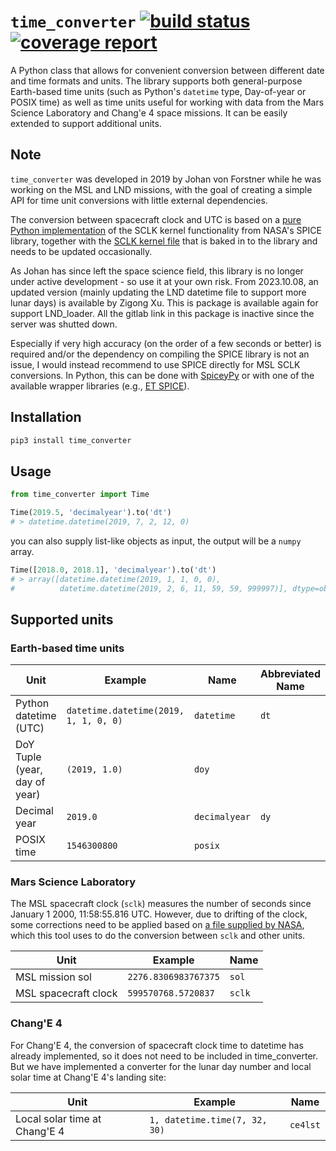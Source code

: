 # `time_converter` [![build status](https://gitlab.physik.uni-kiel.de/ET/time_converter/badges/master/build.svg)](https://gitlab.physik.uni-kiel.de/ET/time_converter/commits/master) [![coverage report](https://gitlab.physik.uni-kiel.de/ET/time_converter/badges/master/coverage.svg)](http://et.page.physik.uni-kiel.de/time_converter/coverage/)

A Python class that allows for convenient conversion between different date and time formats and units.
The library supports both general-purpose Earth-based time units (such as Python's `datetime` type, Day-of-year or
POSIX time) as well as time units useful for working with data from the Mars Science Laboratory and Chang'e 4 space
missions. It can be easily extended to support additional units.

## Note

`time_converter` was developed in 2019 by Johan von Forstner while he was working on the MSL and LND missions,
with the goal of creating a simple API for time unit conversions with little external dependencies.

The conversion between spacecraft clock and UTC is based on a
[pure Python implementation](https://gitlab.physik.uni-kiel.de/ET/time_converter/-/blob/master/time_converter/converters/msl/chronos.py)
of the SCLK kernel functionality from NASA's SPICE library, together with the
[SCLK kernel file](https://gitlab.physik.uni-kiel.de/ET/time_converter/-/blob/master/time_converter/converters/msl/msl.tsc)
that is baked in to the library and needs to be updated occasionally.

As Johan has since left the space science field, this library is no longer under active development - so use it at
your own risk.
From 2023.10.08, an updated version (mainly updating the LND datetime file to support more lunar days) is available by Zigong Xu. This is package is available again for support LND_loader. All the gitlab link in this package is inactive since the server was shutted down.

Especially if very high accuracy (on the order of a few seconds or better) is required and/or the dependency on 
compiling the SPICE library is not an issue, I would instead recommend to use SPICE directly for MSL SCLK conversions.
In Python, this can be done with [SpiceyPy](https://github.com/AndrewAnnex/SpiceyPy) or with one of the available
wrapper libraries (e.g., [ET SPICE](https://gitlab.physik.uni-kiel.de/ET/et_spice)).

## Installation
```python
pip3 install time_converter
```

## Usage
```python
from time_converter import Time

Time(2019.5, 'decimalyear').to('dt')
# > datetime.datetime(2019, 7, 2, 12, 0)
```

you can also supply list-like objects as input, the output will be a `numpy` array.
```python
Time([2018.0, 2018.1], 'decimalyear').to('dt')
# > array([datetime.datetime(2019, 1, 1, 0, 0),
#          datetime.datetime(2019, 2, 6, 11, 59, 59, 999997)], dtype=object)
```

## Supported units

### Earth-based time units

| Unit                          | Example                               | Name          | Abbreviated Name |
|-------------------------------|---------------------------------------|---------------|------------------|
| Python datetime (UTC)         | `datetime.datetime(2019, 1, 1, 0, 0)` | `datetime`    | `dt`             |
| DoY Tuple (year, day of year) | `(2019, 1.0)`                         | `doy`         |                  |
| Decimal year                  | `2019.0`                              | `decimalyear` | `dy`             |
| POSIX time                    | `1546300800`                          | `posix`       |                  |

### Mars Science Laboratory

The MSL spacecraft clock (`sclk`) measures the number of seconds since January 1 2000, 11:58:55.816 UTC. However, due to
drifting of the clock, some corrections need to be applied based on
[a file supplied by NASA](https://naif.jpl.nasa.gov/pub/naif/MSL/kernels/sclk/msl.tsc),
which this tool uses to do the conversion between `sclk` and other units.

| Unit                 | Example              | Name   |
|----------------------|----------------------|--------|
| MSL mission sol      | `2276.8306983767375` | `sol`  |
| MSL spacecraft clock | `599570768.5720837`  | `sclk` |

### Chang'E 4

For Chang'E 4, the conversion of spacecraft clock time to datetime has already implemented, so it does not need to be
included in time_converter. But we have implemented a converter for the lunar day number and local solar time at
Chang'E 4's landing site:

| Unit                           | Example                       | Name       |
|--------------------------------|-------------------------------|------------|
| Local solar time at Chang'E 4  | `1, datetime.time(7, 32, 30)` | `ce4lst`   |